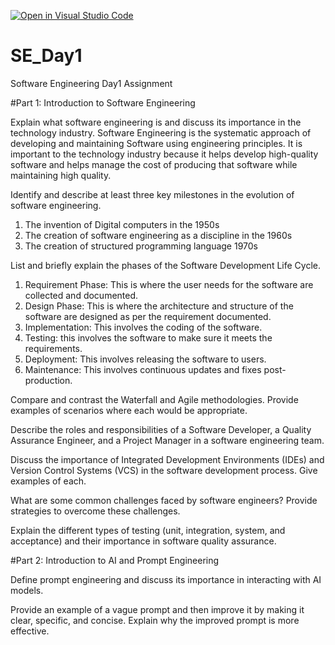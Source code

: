 [![Open in Visual Studio Code](https://classroom.github.com/assets/open-in-vscode-2e0aaae1b6195c2367325f4f02e2d04e9abb55f0b24a779b69b11b9e10269abc.svg)](https://classroom.github.com/online_ide?assignment_repo_id=18350218&assignment_repo_type=AssignmentRepo)
# SE_Day1
Software Engineering Day1 Assignment

#Part 1: Introduction to Software Engineering

Explain what software engineering is and discuss its importance in the technology industry.
Software Engineering is the systematic approach of developing and maintaining Software using engineering principles. It is important to the technology industry because it helps develop high-quality software and helps manage the cost of producing that software while maintaining high quality. 


Identify and describe at least three key milestones in the evolution of software engineering.
1. The invention of Digital computers in the 1950s
2. The creation of software engineering as a discipline in the 1960s
3. The creation of structured programming language 1970s


List and briefly explain the phases of the Software Development Life Cycle.
1. Requirement Phase: This is where the user needs for the software are collected and documented.
2. Design Phase: This is where the architecture and structure of the software are designed as per the requirement documented.
3. Implementation: This involves the coding of the software.
4. Testing: this involves the software to make sure it meets the requirements.
5. Deployment: This involves releasing the software to users.
6. Maintenance: This involves continuous updates and fixes post-production. 


Compare and contrast the Waterfall and Agile methodologies. Provide examples of scenarios where each would be appropriate.


Describe the roles and responsibilities of a Software Developer, a Quality Assurance Engineer, and a Project Manager in a software engineering team.


Discuss the importance of Integrated Development Environments (IDEs) and Version Control Systems (VCS) in the software development process. Give examples of each.


What are some common challenges faced by software engineers? Provide strategies to overcome these challenges.


Explain the different types of testing (unit, integration, system, and acceptance) and their importance in software quality assurance.


#Part 2: Introduction to AI and Prompt Engineering


Define prompt engineering and discuss its importance in interacting with AI models.


Provide an example of a vague prompt and then improve it by making it clear, specific, and concise. Explain why the improved prompt is more effective.
